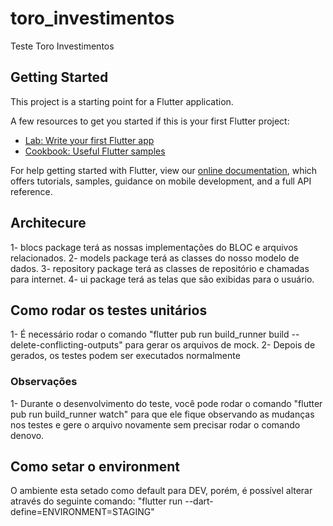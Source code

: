 # toro_investimentos

Teste Toro Investimentos

## Getting Started

This project is a starting point for a Flutter application.

A few resources to get you started if this is your first Flutter project:

- [Lab: Write your first Flutter app](https://flutter.dev/docs/get-started/codelab)
- [Cookbook: Useful Flutter samples](https://flutter.dev/docs/cookbook)

For help getting started with Flutter, view our
[online documentation](https://flutter.dev/docs), which offers tutorials,
samples, guidance on mobile development, and a full API reference.




## Architecure
1- blocs package terá as nossas implementações do BLOC e arquivos relacionados.
2- models package terá as classes do nosso modelo de dados. 
3- repository package terá as classes de repositório e chamadas para internet. 
4- ui package terá as telas que são exibidas para o usuário.


## Como rodar os testes unitários
1- É necessário rodar o comando "flutter pub run build_runner build --delete-conflicting-outputs" para gerar os arquivos de mock.
2- Depois de gerados, os testes podem ser executados normalmente

### Observações
1- Durante o desenvolvimento do teste, você pode rodar o comando "flutter pub run build_runner watch" 
para que ele fique observando as mudanças nos testes e gere o arquivo novamente sem precisar rodar 
o comando denovo.

## Como setar o environment
O ambiente esta setado como default para DEV, porém, é possível alterar através do seguinte comando:
"flutter run --dart-define=ENVIRONMENT=STAGING"